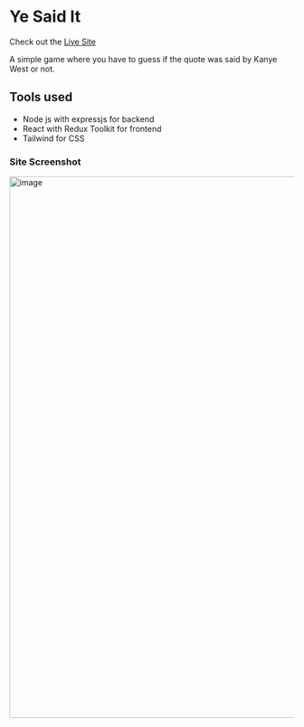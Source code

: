# Ye Said It

Check out the [Live Site](https://upset-cloak-crow.cyclic.app/)

A simple game where you have to guess if the quote was said by Kanye West or not.

## Tools used

- Node js with expressjs for backend
- React with Redux Toolkit for frontend
- Tailwind for CSS

### Site Screenshot

<img width="958" alt="image" src="https://user-images.githubusercontent.com/100353887/195640132-2645aa28-c69c-4a86-85d3-852434959be3.png">
